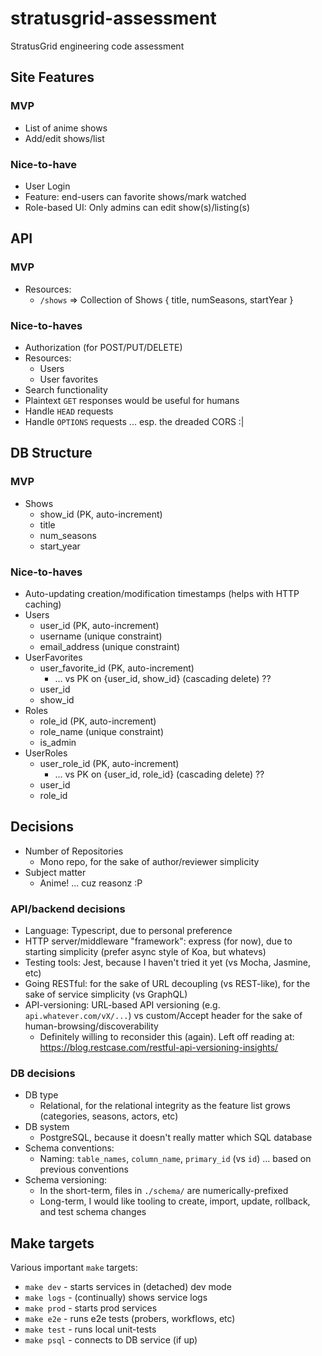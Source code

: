 # stratusgrid-assessment
StratusGrid engineering code assessment

## Site Features
### MVP
* List of anime shows
* Add/edit shows/list
### Nice-to-have
* User Login
* Feature: end-users can favorite shows/mark watched
* Role-based UI: Only admins can edit show(s)/listing(s)

## API

### MVP
* Resources:
    * `/shows` => Collection of Shows { title, numSeasons, startYear }

### Nice-to-haves
* Authorization (for POST/PUT/DELETE)
* Resources:
    * Users
    * User favorites
* Search functionality
* Plaintext `GET` responses would be useful for humans
* Handle `HEAD` requests
* Handle `OPTIONS` requests ... esp. the dreaded CORS :|

## DB Structure
### MVP
* Shows
    * show_id (PK, auto-increment)
    * title
    * num_seasons
    * start_year
### Nice-to-haves
* Auto-updating creation/modification timestamps (helps with HTTP caching)
* Users
    * user_id (PK, auto-increment)
    * username (unique constraint)
    * email_address (unique constraint)
* UserFavorites
    * user_favorite_id (PK, auto-increment)
        * ... vs PK on {user_id, show_id} (cascading delete) ??
    * user_id
    * show_id
* Roles
    * role_id (PK, auto-increment)
    * role_name (unique constraint)
    * is_admin
* UserRoles
    * user_role_id (PK, auto-increment)
        * ... vs PK on {user_id, role_id} (cascading delete) ??
    * user_id
    * role_id


## Decisions
* Number of Repositories
    * Mono repo, for the sake of author/reviewer simplicity 
* Subject matter
    * Anime! ... cuz reasonz :P

### API/backend decisions
* Language: Typescript, due to personal preference
* HTTP server/middleware "framework": express (for now), due to starting simplicity (prefer async style of Koa, but whatevs)
* Testing tools: Jest, because I haven't tried it yet (vs Mocha, Jasmine, etc)
* Going RESTful: for the sake of URL decoupling (vs REST-like), for the sake of service simplicity (vs GraphQL)
* API-versioning: URL-based API versioning (e.g. `api.whatever.com/vX/...`) vs custom/Accept header for the sake of human-browsing/discoverability
    * Definitely willing to reconsider this (again). Left off reading at: https://blog.restcase.com/restful-api-versioning-insights/

### DB decisions
* DB type
    * Relational, for the relational integrity as the feature list grows (categories, seasons, actors, etc)
* DB system
    * PostgreSQL, because it doesn't really matter which SQL database
* Schema conventions:
    * Naming: `table_names`, `column_name`, `primary_id` (vs `id`) ... based on previous conventions
* Schema versioning:
    * In the short-term, files in `./schema/` are numerically-prefixed
    * Long-term, I would like tooling to create, import, update, rollback, and test schema changes


## Make targets
Various important `make` targets:
* `make dev` - starts services in (detached) dev mode
* `make logs` - (continually) shows service logs
* `make prod` - starts prod services
* `make e2e` - runs e2e tests (probers, workflows, etc)
* `make test` - runs local unit-tests
* `make psql` - connects to DB service (if up)
